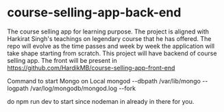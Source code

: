 # course-selling-app-back-end
The course selling app for learning purpose. The project is aligned with Harkirat Singh's teachings on legendary course that he has offered. The repo will evolve as the time passes and week by week the application will take shape starting from scratch.
This project will have backend of course selling app. The front will be present in https://github.com/HardikMB/course-selling-app-front-end


Command to start Mongo on Local
mongod --dbpath /var/lib/mongo --logpath /var/log/mongodb/mongod.log --fork

do npm run dev to start since nodeman in already in there for you.